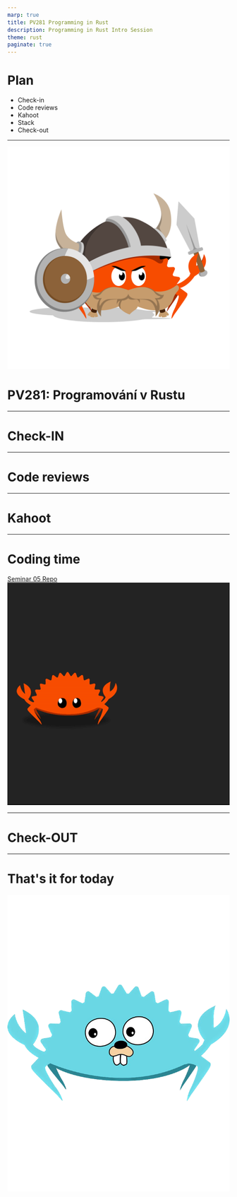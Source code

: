```yaml
---
marp: true
title: PV281 Programming in Rust
description: Programming in Rust Intro Session
theme: rust
paginate: true
---
```


# Plan

- Check-in
- Code reviews
- Kahoot
- Stack 
- Check-out

---

![w:512 h:512](./assets/rust-logo-1.png)

# <!--fit--> PV281: Programování v Rustu

---

# <!--fit--> Check-IN

---

# <!--fit--> Code reviews

---

# <!--fit--> Kahoot 

---

# Coding time

[Seminar 05 Repo](https://gitlab.fi.muni.cz/pv281/seminar-exercises/week-05-smart-pointers)
![w:540 h:540](./assets/ferris-dancing.gif)

---

# <!--fit--> Check-OUT

---

# That's it for today 

![w:300 h:400](./assets/go-ferris-transparent.png)

